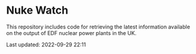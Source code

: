 # Nuke Watch

This repository includes code for retrieving the latest information available on the output of EDF nuclear power plants in the UK.

Last updated: 2022-09-29 22:11